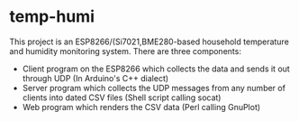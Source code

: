 # temp-humi
This project is an ESP8266/(Si7021,BME280-based household temperature and humidity monitoring system. There are three components:
- Client program on the ESP8266 which collects the data and sends it out through UDP (In Arduino's C++ dialect)
- Server program which collects the UDP messages from any number of clients into dated CSV files (Shell script calling socat)
- Web program which renders the CSV data (Perl calling GnuPlot)
